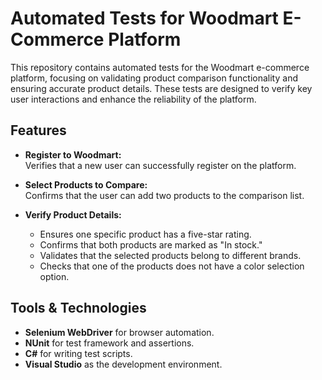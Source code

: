 # Automated Tests for Woodmart E-Commerce Platform  

This repository contains automated tests for the Woodmart e-commerce platform, focusing on validating product comparison functionality and ensuring accurate product details. These tests are designed to verify key user interactions and enhance the reliability of the platform.  

## Features  

- **Register to Woodmart:**  
  Verifies that a new user can successfully register on the platform.  

- **Select Products to Compare:**  
  Confirms that the user can add two products to the comparison list.  

- **Verify Product Details:**  
  - Ensures one specific product has a five-star rating.  
  - Confirms that both products are marked as "In stock."  
  - Validates that the selected products belong to different brands.  
  - Checks that one of the products does not have a color selection option.  

## Tools & Technologies  
- **Selenium WebDriver** for browser automation.  
- **NUnit** for test framework and assertions.  
- **C#** for writing test scripts.  
- **Visual Studio** as the development environment.  
